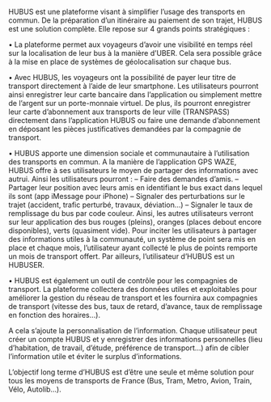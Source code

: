 HUBUS est une plateforme visant à simplifier l’usage des transports en commun. De la préparation d’un itinéraire au paiement de son trajet, HUBUS est une solution complète. Elle repose sur 4 grands points stratégiques : 

•	La plateforme permet aux voyageurs d’avoir une visibilité en temps réel sur la localisation de leur bus à la manière d’UBER. Cela sera possible grâce à la mise en place de systèmes de géolocalisation sur chaque bus.

•	Avec HUBUS, les voyageurs ont la possibilité de payer leur titre de transport directement à l’aide de leur smartphone. Les utilisateurs pourront ainsi enregistrer leur carte bancaire dans l’application ou simplement mettre de l’argent sur un porte-monnaie virtuel. De plus, ils pourront enregistrer leur carte d’abonnement aux transports de leur ville (TRANSPASS) directement dans l’application HUBUS ou faire une demande d’abonnement en déposant les pièces justificatives demandées par la compagnie de transport.

•	HUBUS apporte une dimension sociale et communautaire à l’utilisation des transports en commun. A la manière de l’application GPS WAZE, HUBUS offre à ses utilisateurs le moyen de partager des informations avec autrui. Ainsi les utilisateurs pourront : 
–	Faire des demandes d’amis.
–	Partager leur position avec leurs amis en identifiant le bus exact dans lequel ils sont (app iMessage pour iPhone)
–	Signaler des perturbations sur le trajet (accident, trafic perturbé, travaux, déviation…)
–	Signaler le taux de remplissage du bus par code couleur. Ainsi, les autres utilisateurs verront sur leur application des bus rouges (pleins), oranges (places debout encore disponibles), verts (quasiment vide).
Pour inciter les utilisateurs à partager des informations utiles à la communauté, un système de point sera mis en place et chaque mois, l’utilisateur ayant collecté le plus de points remporte un mois de transport offert. 
Par ailleurs, l’utilisateur d’HUBUS est un HUBUSER.

•	HUBUS est également un outil de contrôle pour les compagnies de transport. La plateforme collectera des données utiles et exploitables pour améliorer la gestion du réseau de transport et les fournira aux compagnies de transport (vitesse des bus, taux de retard, d’avance, taux de remplissage en fonction des horaires…).

A cela s’ajoute la personnalisation de l’information. Chaque utilisateur peut créer un compte HUBUS et y enregistrer des informations personnelles (lieu d’habitation, de travail, d’étude, préférence de transport…) afin de cibler l’information utile et éviter le surplus d’informations.

L’objectif long terme d’HUBUS est d’être une seule et même solution pour tous les moyens de transports de France (Bus, Tram, Metro, Avion, Train, Vélo, Autolib…).
